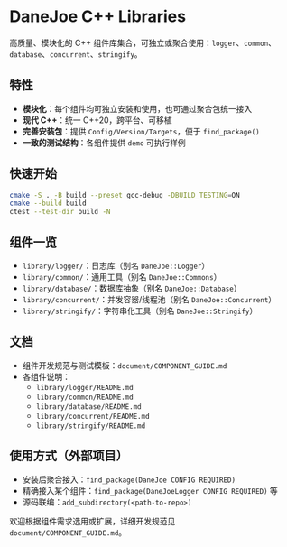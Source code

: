 # DaneJoe C++ Libraries

高质量、模块化的 C++ 组件库集合，可独立或聚合使用：`logger`、`common`、`database`、`concurrent`、`stringify`。

## 特性
- **模块化**：每个组件均可独立安装和使用，也可通过聚合包统一接入
- **现代 C++**：统一 C++20，跨平台、可移植
- **完善安装包**：提供 `Config/Version/Targets`，便于 `find_package()`
- **一致的测试结构**：各组件提供 `demo` 可执行样例

## 快速开始
```bash
cmake -S . -B build --preset gcc-debug -DBUILD_TESTING=ON
cmake --build build
ctest --test-dir build -N
```

## 组件一览
- `library/logger/`：日志库（别名 `DaneJoe::Logger`）
- `library/common/`：通用工具（别名 `DaneJoe::Commons`）
- `library/database/`：数据库抽象（别名 `DaneJoe::Database`）
- `library/concurrent/`：并发容器/线程池（别名 `DaneJoe::Concurrent`）
- `library/stringify/`：字符串化工具（别名 `DaneJoe::Stringify`）

## 文档
- 组件开发规范与测试模板：`document/COMPONENT_GUIDE.md`
- 各组件说明：
  - `library/logger/README.md`
  - `library/common/README.md`
  - `library/database/README.md`
  - `library/concurrent/README.md`
  - `library/stringify/README.md`

## 使用方式（外部项目）
- 安装后聚合接入：`find_package(DaneJoe CONFIG REQUIRED)`
- 精确接入某个组件：`find_package(DaneJoeLogger CONFIG REQUIRED)` 等
- 源码联编：`add_subdirectory(<path-to-repo>)`

欢迎根据组件需求选用或扩展，详细开发规范见 `document/COMPONENT_GUIDE.md`。
